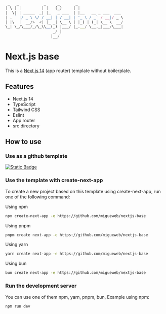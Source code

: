 ```js
 _   _           _     _       _                    
| \ | |         | |   (_)     | |                   
|  \| | _____  _| |_   _ ___  | |__   __ _ ___  ___ 
| . ` |/ _ \ \/ / __| | / __| | '_ \ / _` / __|/ _ \
| |\  |  __/>  <| |_ _| \__ \ | |_) | (_| \__ \  __/
\_| \_/\___/_/\_\\__(_) |___/ |_.__/ \__,_|___/\___|
                     _/ |                           
                    |__/                                                     
```
                       

# Next.js base
This is a [Next.js 14](https://nextjs.org/) (app router) template without boilerplate.

## Features
+ Next.js 14
+ TypeScript
+ Tailwind CSS
+ Eslint
+ App router
+ src directory

## How to use

### Use as a github template
<a href="https://github.com/new?template_name=nextjs-base&template_owner=migueweb">
  <img alt="Static Badge" src="https://img.shields.io/badge/Click%20to%20use-238636?style=for-the-badge">
</a>


### Use the template with create-next-app
To create a new project based on this template using create-next-app, run one of the following command:

Using npm
```bash
npx create-next-app -e https://github.com/migueweb/nextjs-base
```
Using pnpm
```bash
pnpm create next-app -e https://github.com/migueweb/nextjs-base
```
Using yarn
```bash
yarn create next-app -e https://github.com/migueweb/nextjs-base
```
Using bun
```bash
bun create next-app -e https://github.com/migueweb/nextjs-base
```


### Run the development server
You can use one of them npm, yarn, pnpm, bun, Example using npm:
```bash
npm run dev
```
